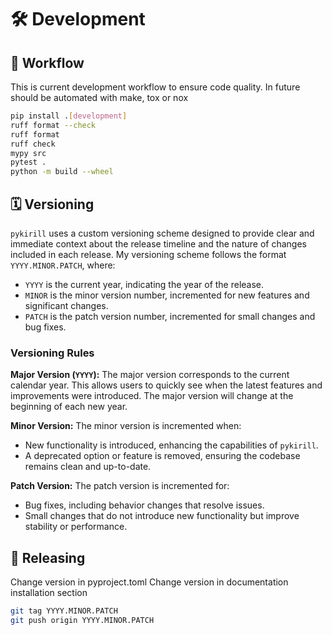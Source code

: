 # 🛠️ Development

## 🔄 Workflow

This is current development workflow to ensure code quality. In future should be automated with make, tox or nox

```bash
pip install .[development]
ruff format --check
ruff format
ruff check
mypy src
pytest .
python -m build --wheel
```

## 🗓️ Versioning

`pykirill` uses a custom versioning scheme designed to provide clear and immediate context about the release timeline and the nature of changes included in each release. My versioning scheme follows the format `YYYY.MINOR.PATCH`, where:

- `YYYY` is the current year, indicating the year of the release.
- `MINOR` is the minor version number, incremented for new features and significant changes.
- `PATCH` is the patch version number, incremented for small changes and bug fixes.

### Versioning Rules

**Major Version (`YYYY`):**
The major version corresponds to the current calendar year. This allows users to quickly see when the latest features and improvements were introduced. The major version will change at the beginning of each new year.

**Minor Version:**
The minor version is incremented when:

- New functionality is introduced, enhancing the capabilities of `pykirill`.
- A deprecated option or feature is removed, ensuring the codebase remains clean and up-to-date.

**Patch Version:**
The patch version is incremented for:

- Bug fixes, including behavior changes that resolve issues.
- Small changes that do not introduce new functionality but improve stability or performance.

## 🚀 Releasing

Change version in pyproject.toml
Change version in documentation installation section

```bash
git tag YYYY.MINOR.PATCH
git push origin YYYY.MINOR.PATCH
```